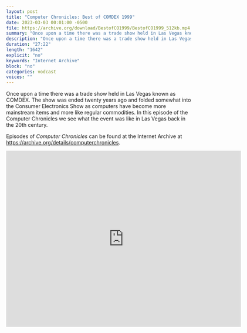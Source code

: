 ```yaml
---
layout: post
title: "Computer Chronicles: Best of COMDEX 1999"
date: 2023-03-03 00:01:00 -0500
file: https://archive.org/download/BestofCO1999/BestofCO1999_512kb.mp4
summary: "Once upon a time there was a trade show held in Las Vegas known as COMDEX.  The show was ended twenty years ago and folded somewhat into the Consumer Electronics Show as computers have become more mainstream items and more like regular commodities.  In this episode of the Computer Chronicles we see what the event was like in Las Vegas back in the 20th century."
description: "Once upon a time there was a trade show held in Las Vegas known as COMDEX.  The show was ended twenty years ago and folded somewhat into the Consumer Electronics Show as computers have become more mainstream items and more like regular commodities.  In this episode of the Computer Chronicles we see what the event was like in Las Vegas back in the 20th century."
duration: "27:22"
length: "1642"
explicit: "no" 
keywords: "Internet Archive"
block: "no" 
categories: vodcast
voices: ""
---
```


Once upon a time there was a trade show held in Las Vegas known as COMDEX.  The show was ended twenty years ago and folded somewhat into the Consumer Electronics Show as computers have become more mainstream items and more like regular commodities.  In this episode of the Computer Chronicles we see what the event was like in Las Vegas back in the 20th century.

Episodes of *Computer Chronicles* can be found at the Internet Archive at <https://archive.org/details/computerchronicles>.

<iframe src="https://archive.org/embed/BestofCO1999" width="640" height="480" frameborder="0" webkitallowfullscreen="true" mozallowfullscreen="true" allowfullscreen></iframe>
